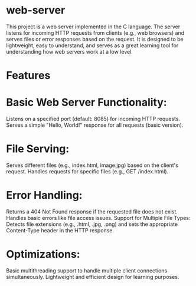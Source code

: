 # web-server
This project is a web server implemented in the C language. The server listens for incoming HTTP requests from clients (e.g., web browsers) and serves files or error responses based on the request. It is designed to be lightweight, easy to understand, and serves as a great learning tool for understanding how web servers work at a low level.

# Features

# Basic Web Server Functionality:
Listens on a specified port (default: 8085) for incoming HTTP requests.
Serves a simple "Hello, World!" response for all requests (basic version).
# File Serving:
Serves different files (e.g., index.html, image.jpg) based on the client's request.
Handles requests for specific files (e.g., GET /index.html).
# Error Handling:
Returns a 404 Not Found response if the requested file does not exist.
Handles basic errors like file access issues.
Support for Multiple File Types:
Detects file extensions (e.g., .html, .jpg, .png) and sets the appropriate Content-Type header in the HTTP response.
# Optimizations:
Basic multithreading support to handle multiple client connections simultaneously.
Lightweight and efficient design for learning purposes.
